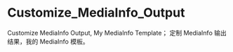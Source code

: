 # Customize_MediaInfo_Output
Customize MediaInfo Output, My MediaInfo Template；
定制 MediaInfo 输出结果，我的 MediaInfo 模板。
